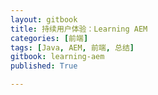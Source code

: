 ```yaml
---
layout: gitbook
title: 持续用户体验：Learning AEM 
categories: [前端]
tags: [Java, AEM, 前端, 总结]
gitbook: learning-aem
published: True

---
```

